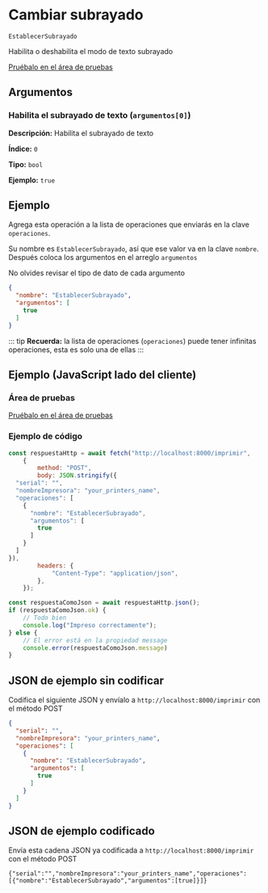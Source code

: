 # Cambiar subrayado

`EstablecerSubrayado`

Habilita o deshabilita el modo de texto subrayado


[Pruébalo en el área de pruebas](../playground.md?operacion=EstablecerSubrayado)

<Playground nombreOperacion="EstablecerSubrayado"/>

## Argumentos
### Habilita el subrayado de texto (`argumentos[0]`)



**Descripción:** Habilita el subrayado de texto

**Índice:** `0`

**Tipo:** `bool`

**Ejemplo:** `true`

## Ejemplo

Agrega esta operación a la lista de operaciones que enviarás en la clave `operaciones`.

Su nombre es `EstablecerSubrayado`, así que ese valor va en la clave `nombre`. Después coloca los argumentos en el arreglo `argumentos`

No olvides revisar el tipo de dato de cada argumento


```json
{
  "nombre": "EstablecerSubrayado",
  "argumentos": [
    true
  ]
}
```



::: tip
**Recuerda:** la lista de operaciones (`operaciones`) puede tener infinitas operaciones, esta es solo una de ellas
:::

## Ejemplo (JavaScript lado del cliente)

### Área de pruebas
[Pruébalo en el área de pruebas](../playground.md?operacion=EstablecerSubrayado)
<Playground nombreOperacion="EstablecerSubrayado"/>

### Ejemplo de código
```js
const respuestaHttp = await fetch("http://localhost:8000/imprimir",
    {
        method: "POST",
        body: JSON.stringify({
  "serial": "",
  "nombreImpresora": "your_printers_name",
  "operaciones": [
    {
      "nombre": "EstablecerSubrayado",
      "argumentos": [
        true
      ]
    }
  ]
}),
        headers: {
            "Content-Type": "application/json",
        },
    });

const respuestaComoJson = await respuestaHttp.json();
if (respuestaComoJson.ok) {
    // Todo bien
    console.log("Impreso correctamente");
} else {
    // El error está en la propiedad message
    console.error(respuestaComoJson.message)
}
```

## JSON de ejemplo sin codificar

Codifica el siguiente JSON y envíalo a `http://localhost:8000/imprimir` con el método POST

```json
{
  "serial": "",
  "nombreImpresora": "your_printers_name",
  "operaciones": [
    {
      "nombre": "EstablecerSubrayado",
      "argumentos": [
        true
      ]
    }
  ]
}
```

## JSON de ejemplo codificado

Envía esta cadena JSON ya codificada a `http://localhost:8000/imprimir` con el método POST

```
{"serial":"","nombreImpresora":"your_printers_name","operaciones":[{"nombre":"EstablecerSubrayado","argumentos":[true]}]}
```
